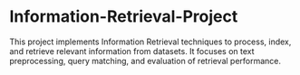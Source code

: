 # Information-Retrieval-Project
This project implements Information Retrieval techniques to process, index, and retrieve relevant information from datasets. It focuses on text preprocessing, query matching, and evaluation of retrieval performance.
